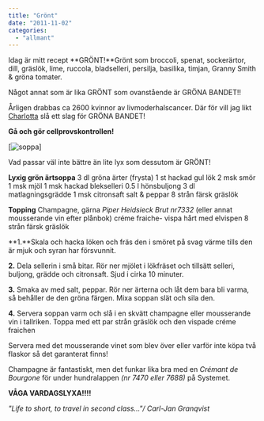 ```yaml
---
title: "Grönt"
date: "2011-11-02"
categories: 
  - "allmant"
---
```


Idag är mitt recept **GRÖNT!**Grönt som broccoli, spenat, sockerärtor, dill, gräslök, lime, ruccola, bladselleri, persilja, basilika, timjan, Granny Smith & gröna tomater.

Något annat som är lika GRÖNT som ovanstående är GRÖNA BANDET!!

Årligen drabbas ca 2600 kvinnor av livmoderhalscancer. Där för vill jag likt [Charlotta](https://www.matrepubliken.se/) slå ett slag för GRÖNA BANDET!

**Gå och gör cellprovskontrollen!**

[![](/static/img/soppa_173230319-300x225.jpg "soppa")]

Vad passar väl inte bättre än lite lyx som dessutom är GRÖNT!

**Lyxig grön ärtsoppa** 3 dl gröna ärter (frysta) 1 st hackad gul lök 2 msk smör 1 msk mjöl 1 msk hackad blekselleri 0.5 l hönsbuljong 3 dl matlagningsgrädde 1 msk citronsaft salt & peppar 8 strån färsk gräslök

**Topping** Champagne, gärna _Piper Heidsieck Brut nr7332_ (eller annat mousserande vin efter plånbok) créme fraiche- vispa hårt med elvispen 8 strån färsk gräslök

**1.**Skala och hacka löken och fräs den i smöret på svag värme tills den är mjuk och syran har försvunnit.

**2.** Dela sellerin i små bitar. Rör ner mjölet i lökfräset och tillsätt selleri, buljong, grädde och citronsaft. Sjud i cirka 10 minuter.

**3.** Smaka av med salt, peppar. Rör ner ärterna och låt dem bara bli varma, så behåller de den gröna färgen. Mixa soppan slät och sila den.

**4.** Servera soppan varm och slå i en skvätt champagne eller mousserande vin i tallriken. Toppa med ett par strån gräslök och den vispade créme fraichen

Servera med det mousserande vinet som blev över eller varför inte köpa två flaskor så det garanterat finns!

Champagne är fantastiskt, men det funkar lika bra med en _Crémant de Bourgone_ för under hundralappen _(nr 7470 eller 7688)_ på Systemet.

**VÅGA VARDAGSLYXA!!!!**

_"Life to short, to travel in second class..."/ Carl-Jan Granqvist_
